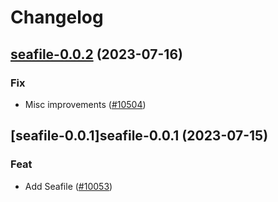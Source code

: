 # Changelog



## [seafile-0.0.2](https://github.com/truecharts/charts/compare/seafile-0.0.1...seafile-0.0.2) (2023-07-16)

### Fix

- Misc improvements ([#10504](https://github.com/truecharts/charts/issues/10504))
  
  


## [seafile-0.0.1]seafile-0.0.1 (2023-07-15)

### Feat

- Add Seafile ([#10053](https://github.com/truecharts/charts/issues/10053))
  
  